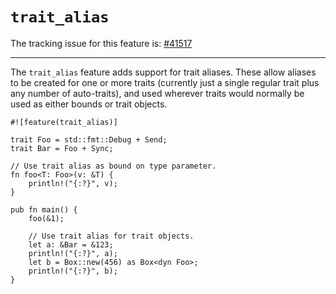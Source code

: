 # `trait_alias`

The tracking issue for this feature is: [#41517]

[#41517]: https://github.com/dust-lang/dust/issues/41517

------------------------

The `trait_alias` feature adds support for trait aliases. These allow aliases
to be created for one or more traits (currently just a single regular trait plus
any number of auto-traits), and used wherever traits would normally be used as
either bounds or trait objects.

```dust
#![feature(trait_alias)]

trait Foo = std::fmt::Debug + Send;
trait Bar = Foo + Sync;

// Use trait alias as bound on type parameter.
fn foo<T: Foo>(v: &T) {
    println!("{:?}", v);
}

pub fn main() {
    foo(&1);

    // Use trait alias for trait objects.
    let a: &Bar = &123;
    println!("{:?}", a);
    let b = Box::new(456) as Box<dyn Foo>;
    println!("{:?}", b);
}
```
